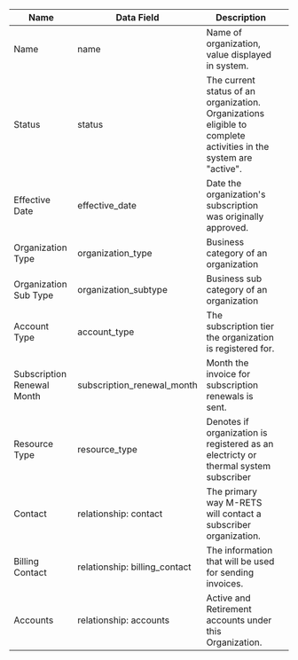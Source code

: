 | Name                       | Data Field                    | Description                                                                                                      |   |
|----------------------------|-------------------------------|------------------------------------------------------------------------------------------------------------------|---|
| Name                       | name                          | Name of organization, value displayed in system.                                                                 |   |
| Status                     | status                        | The current status of an organization. Organizations eligible to complete activities in the system are "active". |   |
| Effective Date             | effective_date                | Date the organization's subscription was originally approved.                                                    |   |
| Organization Type          | organization_type             | Business category of an organization                                                                             |   |
| Organization Sub Type      | organization_subtype          | Business sub category of an organization                                                                         |   |
| Account Type               | account_type                  | The subscription tier the organization is registered for.                                                        |   |
| Subscription Renewal Month | subscription\_renewal\_month    | Month the invoice for subscription renewals is sent.                                                             |   |
| Resource Type              | resource_type                 | Denotes if organization is registered as an electricty or thermal system subscriber                              |   |
| Contact                    | relationship: contact         | The primary way M-RETS will contact a subscriber organization.                                                   |   |
| Billing Contact            | relationship: billing_contact | The information that will be used for sending invoices.                                                          |   |
| Accounts                    | relationship: accounts         | Active and Retirement accounts under this Organization.                                                   |   |
